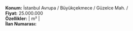 ## 

**Konum:** İstanbul Avrupa / Büyükçekmece / Güzelce Mah. /  
**Fiyat:** 25.000.000  
**Özellikler:**  |  m² |   
**İlan Numarası:** 
